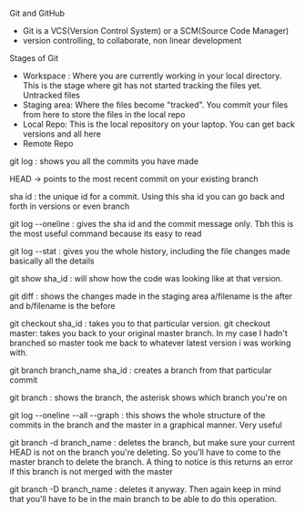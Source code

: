 Git and GitHub

- Git is a VCS(Version Control System) or a SCM(Source Code Manager)
- version controlling, to collaborate, non linear development

Stages of Git
- Workspace : Where you are currently working in your local directory. This is the stage where git has not started tracking the files yet. Untracked files
- Staging area: Where the files become "tracked". You commit your files from here to store the files in the local repo
- Local Repo: This is the local repository on your laptop. You can get back versions and all here 
- Remote Repo 


git log : shows you all the commits you have made 

HEAD -> points to the most recent commit on your existing branch

sha id : the unique id for a commit. Using this sha id you can go back and forth in versions or even branch

git log --oneline : gives the sha id and the commit message only. Tbh this is the most useful command because its easy to read

git log --stat : gives you the whole history, including the file changes made basically all the details

git show sha_id : will show how the code was looking like at that version.

git diff : shows the changes made in the staging area
a/filename is the after and b/filename is the before

git checkout sha_id : takes you to that particular version.
git checkout master: takes you back to your original master branch. In my case I hadn't branched so master took me back to whatever latest version i was working with.

git branch branch_name sha_id : creates a branch from that particular commit

git branch : shows the branch, the asterisk shows which branch you're on

git log --oneline --all --graph : this shows the whole structure of the commits in the branch and the master in a graphical manner. Very useful 

git branch -d branch_name : deletes the branch, but make sure your current HEAD is not on the branch you're deleting. So you'll have to come to the master branch to delete the branch. A thing to notice is this returns an error if this branch is not merged with the master

git branch -D branch_name : deletes it anyway. Then again keep in mind that you'll have to be in the main branch to be able to do this operation.